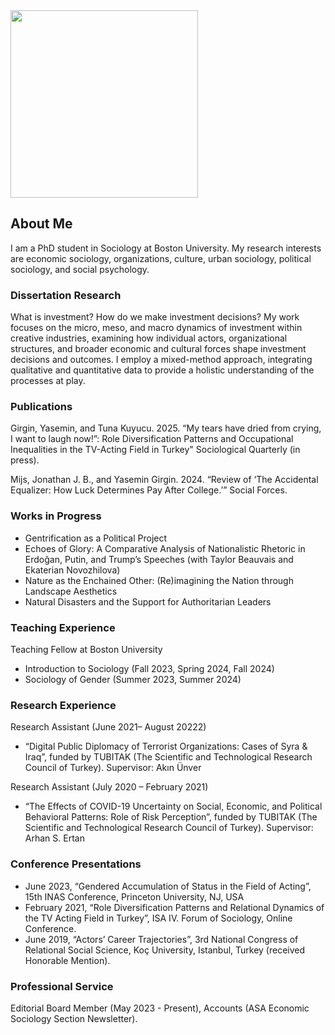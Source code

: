 
<img src="https://user-images.githubusercontent.com/101941078/192922194-5a75ba70-42a1-4767-9948-b1908ff122dd.jpg" width="300">

## About Me

I am a PhD student in Sociology at Boston University. My research interests are economic sociology, organizations, culture, urban sociology, political sociology, and social psychology. 

### Dissertation Research
What is investment? How do we make investment decisions? My work focuses on the micro, meso, and macro dynamics of investment within creative industries, examining how individual actors, organizational structures, and broader economic and cultural forces shape investment decisions and outcomes. I employ a mixed-method approach, integrating qualitative and quantitative data to provide a holistic understanding of the processes at play. 


### Publications
Girgin, Yasemin, and Tuna Kuyucu. 2025. “My tears have dried from crying, I want to laugh now!”: Role Diversification Patterns and Occupational Inequalities in the TV-Acting Field in Turkey" Sociological Quarterly (in press). 

Mijs, Jonathan J. B., and Yasemin Girgin. 2024. “Review of ‘The Accidental Equalizer: How Luck Determines Pay After College.’” Social Forces.

### Works in Progress
- Gentrification as a Political Project
- Echoes of Glory: A Comparative Analysis of Nationalistic Rhetoric in Erdoğan, Putin, and Trump’s Speeches (with Taylor Beauvais and Ekaterian Novozhilova)
- Nature as the Enchained Other: (Re)imagining the Nation through Landscape Aesthetics
- Natural Disasters and the Support for Authoritarian Leaders

### Teaching Experience
Teaching Fellow at Boston University 
- Introduction to Sociology (Fall 2023, Spring 2024, Fall 2024)
- Sociology of Gender (Summer 2023, Summer 2024)

  
### Research Experience	
Research Assistant (June 2021– August 20222)
- “Digital Public Diplomacy of Terrorist Organizations: Cases of Syra & Iraq”, funded by TUBITAK (The Scientific and Technological Research Council of Turkey).  Supervisor: Akın Ünver
  
Research Assistant (July 2020 – February 2021)
- “The Effects of COVID-19 Uncertainty on Social, Economic, and Political Behavioral Patterns: Role of Risk Perception”, funded by TUBITAK (The Scientific and Technological Research Council of Turkey). Supervisor: Arhan S. Ertan

### Conference Presentations
- June 2023, “Gendered Accumulation of Status in the Field of Acting”, 15th INAS Conference, Princeton University, NJ, USA
- February 2021, “Role Diversification Patterns and Relational Dynamics of the TV Acting Field in Turkey”, ISA IV. Forum of Sociology, Online Conference.
- June 2019, “Actors’ Career Trajectories”, 3rd National Congress of Relational Social Science, Koç University, Istanbul, Turkey (received Honorable Mention).

### Professional Service	
Editorial Board Member (May 2023 - Present), Accounts (ASA Economic Sociology Section Newsletter).

